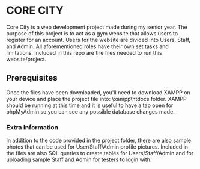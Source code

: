 # CORE CITY

Core City is a web development project made during my senior year. The purpose of this project is to act as a gym website that allows users to register for an account. Users for the website are divided into Users, Staff, and Admin. All aforementioned roles have their own set tasks and limitations. Included in this repo are the files needed to run this website/project.

## Prerequisites 
Once the files have been downloaded, you'll need to download XAMPP on your device and place the project file into: \xampp\htdocs folder. XAMPP should be running at this time and it is useful to have a tab open for phpMyAdmin so you can see any possible database changes made.

### Extra Information
In addition to the code provided in the project folder, there are also sample photos that can be used for User/Staff/Admin profile pictures. Included in the files are also SQL queries to create tables for Users/Staff/Admin and for uploading sample Staff and Admin for testers to login with. 
